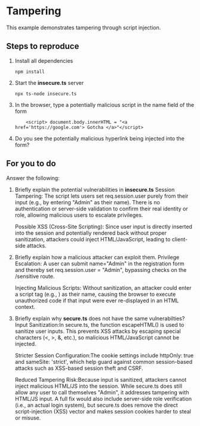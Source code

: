 # Tampering

This example demonstrates tampering through script injection.

## Steps to reproduce

1. Install all dependencies

   `npm install`

2. Start the **insecure.ts** server

   `npx ts-node insecure.ts`

3. In the browser, type a potentially malicious script in the name field of the form

   ```
       <script> document.body.innerHTML = "<a href='https://google.com'> Gotcha </a>"</script>
   ```

4. Do you see the potentially malicious hyperlink being injected into the form?

## For you to do

Answer the following:

1. Briefly explain the potential vulnerabilities in **insecure.ts**
   Session Tampering: The script lets users set req.session.user purely from their input (e.g., by entering "Admin" as their name). There is no authentication or server-side validation to confirm their real identity or role, allowing malicious users to escalate privileges.

   Possible XSS (Cross-Site Scripting): Since user input is directly inserted into the session and potentially rendered back without proper sanitization, attackers could inject HTML/JavaScript, leading to client-side attacks.

2. Briefly explain how a malicious attacker can exploit them.
   Privilege Escalation: A user can submit name="Admin" in the registration form and thereby set req.session.user = "Admin", bypassing checks on the /sensitive route.

   Injecting Malicious Scripts: Without sanitization, an attacker could enter a script tag (e.g., <script>alert('XSS')</script>) as their name, causing the browser to execute unauthorized code if that input were ever re-displayed in an HTML context.

3. Briefly explain why **secure.ts** does not have the same vulnerabilties?
   Input Sanitization:In secure.ts, the function escapeHTML() is used to sanitize user inputs. This prevents XSS attacks by escaping special characters (<, >, &, etc.), so malicious HTML/JavaScript cannot be injected.

   Stricter Session Configuration:The cookie settings include httpOnly: true and sameSite: 'strict', which help guard against common session-based attacks such as XSS-based session theft and CSRF.

   Reduced Tampering Risk:Because input is sanitized, attackers cannot inject malicious HTML/JS into the session. While secure.ts does still allow any user to call themselves "Admin", it addresses tampering with HTML/JS input. A full fix would also include server-side role verification (i.e., an actual login system), but secure.ts does remove the direct script-injection (XSS) vector and makes session cookies harder to steal or misuse.
